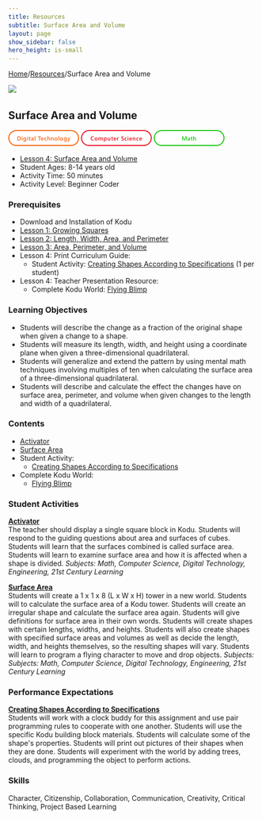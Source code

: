 ```yaml
---
title: Resources
subtitle: Surface Area and Volume
layout: page
show_sidebar: false
hero_height: is-small
---
```


[Home](..)/[Resources](.)/Surface Area and Volume

[![](https://www.kodugamelab.com/API/Thumbnail?world=Bf6jissB40ugXzj7hb3H1w==)](https://worlds.kodugamelab.com/world/Bf6jissB40ugXzj7hb3H1w==)

## Surface Area and Volume
![Digital Technology](dt.png) ![Computer Science](cs.png) ![Math](m.png)

* [Lesson 4: Surface Area and Volume](6_Kodu_Curriculum_Math_Module.pdf#page=30)
* Student Ages: 8-14 years old
* Activity Time: 50 minutes 
* Activity Level: Beginner Coder

### Prerequisites
* Download and Installation of Kodu
* [Lesson 1: Growing Squares](growing_squares)
* [Lesson 2: Length, Width, Area, and Perimeter](length_width_area_and_perimeter)
* [Lesson 3: Area, Perimeter, and Volume](area_perimeter_and_volume)
* Lesson 4: Print Curriculum Guide:  
  * Student Activity: [Creating Shapes According to Specifications](6_Kodu_Curriculum_Math_Module.pdf#page=34) (1 per student)
* Lesson 4: Teacher Presentation Resource:
  * Complete Kodu World: [Flying Blimp](https://worlds.kodugamelab.com/world/adNUNlk_pEKJqDDbRoLMJQ==)  

### Learning Objectives
* Students will describe the change as a fraction of the original shape when given a change to a shape.
* Students will measure its length, width, and height using a coordinate plane when given a three-dimensional quadrilateral.
* Students will generalize and extend the pattern by using mental math techniques involving multiples of ten when calculating the surface area of a three-dimensional quadrilateral.
* Students will describe and calculate the effect the changes have on surface area, perimeter, and volume when given changes to the length and width of a quadrilateral.

### Contents
* [Activator](#activator)
* [Surface Area](#surface)
* Student Activity:
  * [Creating Shapes According to Specifications](#creating)
* Complete Kodu World: 
  * [Flying Blimp](<https://worlds.kodugamelab.com/world/adNUNlk_pEKJqDDbRoLMJQ==>)

### Student Activities
<a name="activator"></a>
[**Activator**](6_Kodu_Curriculum_Math_Module.pdf#page=31)<br>
The teacher should display a single square block in Kodu. Students will respond to the guiding questions about area and surfaces of cubes. Students will learn that the surfaces combined is called surface area. Students will learn to examine surface area and how it is affected when a shape is divided.
*Subjects: Math, Computer Science, Digital Technology, Engineering, 21st Century Learning*

<a name="surface"></a>
[**Surface Area**](6_Kodu_Curriculum_Math_Module.pdf#page=31)<br>
Students will create a 1 x 1 x 8 (L x W x H) tower in a new world. Students will to calculate the surface area of a Kodu tower. Students will create an irregular shape and calculate the surface area again. Students will give definitions for surface area in their own words. Students will create shapes with certain lengths, widths, and heights. Students will also create shapes with specified surface areas and volumes as well as decide the length, width, and heights themselves, so the resulting shapes will vary. Students will learn to program a flying character to move and drop objects.
*Subjects: Subjects: Math, Computer Science, Digital Technology, Engineering, 21st Century Learning*

### Performance Expectations
<a name="creating"></a>
[**Creating Shapes According to Specifications**]()<br>
Students will work with a clock buddy for this assignment and use pair programming rules to cooperate with one another. Students will use the specific Kodu building block materials. Students will calculate some of the shape's properties. Students will print out pictures of their shapes when they are done. Students will experiment with the world by adding trees, clouds, and programming the object to perform actions.

### Skills
Character,
Citizenship,
Collaboration,
Communication,
Creativity,
Critical Thinking,
Project Based Learning

